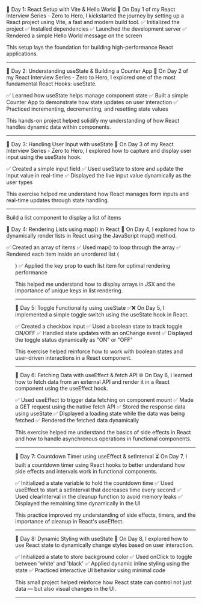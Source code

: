
📅 Day 1: React Setup with Vite & Hello World 🚀
On Day 1 of my React Interview Series - Zero to Hero, I kickstarted the journey by setting up a React project using Vite, a fast and modern build tool.
✅ Initialized the project
✅ Installed dependencies
✅ Launched the development server
✅ Rendered a simple Hello World message on the screen

This setup lays the foundation for building high-performance React applications.

----------------------------------------------------------------------------------------------

📅 Day 2: Understanding useState & Building a Counter App 🔢
On Day 2 of my React Interview Series - Zero to Hero, I explored one of the most fundamental React Hooks: useState.

✅ Learned how useState helps manage component state
✅ Built a simple Counter App to demonstrate how state updates on user interaction
✅ Practiced incrementing, decrementing, and resetting state values

This hands-on project helped solidify my understanding of how React handles dynamic data within components.

-----------------------------------------------------------------------------------------------

📅 Day 3: Handling User Input with useState 📝
On Day 3 of my React Interview Series - Zero to Hero, I explored how to capture and display user input using the useState hook.

✅ Created a simple input field
✅ Used useState to store and update the input value in real-time
✅ Displayed the live input value dynamically as the user types

This exercise helped me understand how React manages form inputs and real-time updates through state handling.

-------------------------------------------------------------------------------------------------

Build a list component to display a list of items

📅 Day 4: Rendering Lists using map() in React 📝
On Day 4, I explored how to dynamically render lists in React using the JavaScript map() method.

✅ Created an array of items
✅ Used map() to loop through the array
✅ Rendered each item inside an unordered list (<ul>)
✅ Applied the key prop to each list item for optimal rendering performance

This helped me understand how to display arrays in JSX and the importance of unique keys in list rendering.

---------------------------------------------------------------------------------------------------

📅 Day 5: Toggle Functionality using useState ✅❌
On Day 5, I implemented a simple toggle switch using the useState hook in React.

✅ Created a checkbox input
✅ Used a boolean state to track toggle ON/OFF
✅ Handled state updates with an onChange event
✅ Displayed the toggle status dynamically as "ON" or "OFF"

This exercise helped reinforce how to work with boolean states and user-driven interactions in a React component.

---------------------------------------------------------------------------------------------------

📅 Day 6: Fetching Data with useEffect & fetch API 🌐
On Day 6, I learned how to fetch data from an external API and render it in a React component using the useEffect hook.

✅ Used useEffect to trigger data fetching on component mount
✅ Made a GET request using the native fetch API
✅ Stored the response data using useState
✅ Displayed a loading state while the data was being fetched
✅ Rendered the fetched data dynamically

This exercise helped me understand the basics of side effects in React and how to handle asynchronous operations in functional components.

----------------------------------------------------------------------------------------------------

📅 Day 7: Countdown Timer using useEffect & setInterval ⏳
On Day 7, I built a countdown timer using React hooks to better understand how side effects and intervals work in functional components.

✅ Initialized a state variable to hold the countdown time
✅ Used useEffect to start a setInterval that decreases time every second
✅ Used clearInterval in the cleanup function to avoid memory leaks
✅ Displayed the remaining time dynamically in the UI

This practice improved my understanding of side effects, timers, and the importance of cleanup in React's useEffect.

----------------------------------------------------------------------------------------------------

📅 Day 8: Dynamic Styling with useState 🎨
On Day 8, I explored how to use React state to dynamically change styles based on user interaction.

✅ Initialized a state to store background color
✅ Used onClick to toggle between 'white' and 'black'
✅ Applied dynamic inline styling using the state
✅ Practiced interactive UI behavior using minimal code

This small project helped reinforce how React state can control not just data — but also visual changes in the UI.

------------------------------------------------------------------------------------------------------